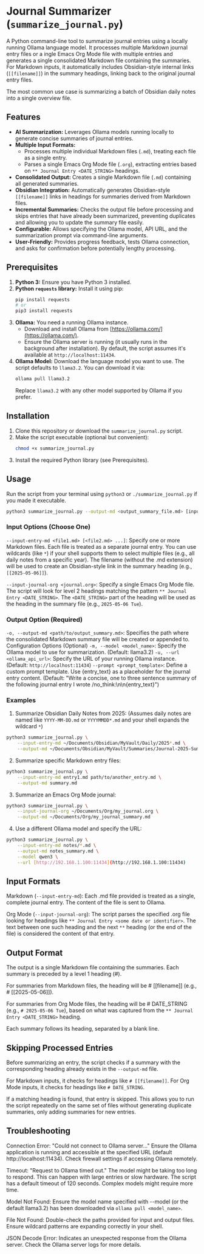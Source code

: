 # Journal Summarizer (`summarize_journal.py`)

A Python command-line tool to summarize journal entries using a locally running Ollama language model. It processes multiple Markdown journal entry files or a ingle Emacs Org Mode file with multiple entries and generates a single consolidated Markdown file containing the summaries. For Markdown inputs, it automatically includes Obsidian-style internal links (`[[filename]]`) in the summary headings, linking back to the original journal entry files.

The most common use case is summarizing a batch of Obsidian daily notes into a single overview file.

## Features

* **AI Summarization:** Leverages Ollama models running locally to generate concise summaries of journal entries.
* **Multiple Input Formats:**
    * Processes multiple individual Markdown files (`.md`), treating each file as a single entry.
    * Parses a single Emacs Org Mode file (`.org`), extracting entries based on `** Journal Entry <DATE_STRING>` headings.
* **Consolidated Output:** Creates a single Markdown file (`.md`) containing all generated summaries.
* **Obsidian Integration:** Automatically generates Obsidian-style `[[filename]]` links in headings for summaries derived from Markdown files.
* **Incremental Summaries:** Checks the output file before processing and skips entries that have already been summarized, preventing duplicates and allowing you to update the summary file easily.
* **Configurable:** Allows specifying the Ollama model, API URL, and the summarization prompt via command-line arguments.
* **User-Friendly:** Provides progress feedback, tests Ollama connection, and asks for confirmation before potentially lengthy processing.

## Prerequisites

1.  **Python 3:** Ensure you have Python 3 installed.
2.  **Python `requests` library:** Install it using pip:
    ```bash
    pip install requests
    # or
    pip3 install requests
    ```
3.  **Ollama:** You need a running Ollama instance.
    * Download and install Ollama from [https://ollama.com/](https://ollama.com/).
    * Ensure the Ollama server is running (it usually runs in the background after installation). By default, the script assumes it's available at `http://localhost:11434`.
4.  **Ollama Model:** Download the language model you want to use. The script defaults to `llama3.2`. You can download it via:
    ```bash
    ollama pull llama3.2
    ```
    Replace `llama3.2` with any other model supported by Ollama if you prefer.

## Installation

1.  Clone this repository or download the `summarize_journal.py` script.
2.  Make the script executable (optional but convenient):
    ```bash
    chmod +x summarize_journal.py
    ```
3.  Install the required Python library (see Prerequisites).

## Usage

Run the script from your terminal using `python3` or `./summarize_journal.py` if you made it executable.

```bash
python3 summarize_journal.py --output-md <output_summary_file.md> [input options] [configuration options]
```
### Input Options (Choose One)
`--input-entry-md <file1.md> [<file2.md> ...]`: Specify one or more Markdown files. Each file is treated as a separate journal entry. You can use wildcards (like `*`) if your shell supports them to select multiple files (e.g., all daily notes from a specific year).
The filename (without the .md extension) will be used to create an Obsidian-style link in the summary heading (e.g., `[[2025-05-06]]`).

`--input-journal-org <journal.org>`: Specify a single Emacs Org Mode file. The script will look for level 2 headings matching the pattern `** Journal Entry <DATE_STRING>`.
The `<DATE_STRING>` part of the heading will be used as the heading in the summary file (e.g., `2025-05-06 Tue`).

### Output Option (Required)
`-o, --output-md <path/to/output_summary.md>`: Specifies the path where the consolidated Markdown summary file will be created or appended to.
Configuration Options (Optional)
`-m, --model <model_name>`: Specify the Ollama model to use for summarization. (Default: llama3.2)
`-u, --url <ollama_api_url>`: Specify the URL of your running Ollama instance. (Default: `http://localhost:11434`)
`--prompt <prompt_template>`: Define a custom prompt template. Use {entry_text} as a placeholder for the journal entry content. (Default: "Write a concise, one to three sentence summary of the following journal entry I wrote /no_think:\n\n{entry_text}")
### Examples
1. Summarize Obsidian Daily Notes from 2025:
(Assumes daily notes are named like `YYYY-MM-DD.md` or `YYYYMMDD*.md` and your shell expands the wildcard `*`)

```bash
python3 summarize_journal.py \
    --input-entry-md ~/Documents/Obsidian/MyVault/Daily/2025*.md \
    --output-md ~/Documents/Obsidian/MyVault/Summaries/Journal-2025-Summary.md
```

2. Summarize specific Markdown entry files:

```bash
python3 summarize_journal.py \
    --input-entry-md entry1.md path/to/another_entry.md \
    --output-md summary.md
```

3. Summarize an Emacs Org Mode journal:
```bash
python3 summarize_journal.py \
    --input-journal-org ~/Documents/Org/my_journal.org \
    --output-md ~/Documents/Org/my_journal_summary.md
```

4. Use a different Ollama model and specify the URL:

```bash
python3 summarize_journal.py \
    --input-entry-md notes/*.md \
    --output-md notes_summary.md \
    --model qwen3 \
    --url [http://192.168.1.100:11434](http://192.168.1.100:11434)
```

## Input Formats
Markdown (`--input-entry-md`): Each .md file provided is treated as a single, complete journal entry. The content of the file is sent to Ollama.

Org Mode (`--input-journal-org`): The script parses the specified .org file looking for headings like `** Journal Entry <some date or identifier>`. The text between one such heading and the next `**` heading (or the end of the file) is considered the content of that entry.

## Output Format
The output is a single Markdown file containing the summaries. Each summary is preceded by a level 1 heading (#).

For summaries from Markdown files, the heading will be # [[filename]] (e.g., # [[2025-05-06]]).

For summaries from Org Mode files, the heading will be # DATE_STRING (e.g., `# 2025-05-06 Tue`), based on what was captured from the `** Journal Entry <DATE_STRING>` heading.

Each summary follows its heading, separated by a blank line.

## Skipping Processed Entries
Before summarizing an entry, the script checks if a summary with the corresponding heading already exists in the `--output-md` file.

For Markdown inputs, it checks for headings like `# [[filename]]`.
For Org Mode inputs, it checks for headings like `# DATE_STRING`.

If a matching heading is found, that entry is skipped. This allows you to run the script repeatedly on the same set of files without generating duplicate summaries, only adding summaries for new entries.

## Troubleshooting
Connection Error: "Could not connect to Ollama server..." Ensure the Ollama application is running and accessible at the specified URL (default http://localhost:11434). Check firewall settings if accessing Ollama remotely.

Timeout: "Request to Ollama timed out." The model might be taking too long to respond. This can happen with large entries or slow hardware. The script has a default timeout of 120 seconds. Complex models might require more time.

Model Not Found: Ensure the model name specified with --model (or the default llama3.2) has been downloaded via `ollama pull <model_name>`.

File Not Found: Double-check the paths provided for input and output files. Ensure wildcard patterns are expanding correctly in your shell.

JSON Decode Error: Indicates an unexpected response from the Ollama server. Check the Ollama server logs for more details.
